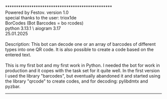 *************************************************<br>
Powered by Festov. version 1.0<br>
special thanks to the user: triox1de<br>
BorCodes (Bot Barcodes = bo rcodes)<br>
python 3.13.1 \ aiogram 3.17<br>
25.01.2025<br>
<br>
Description: This bot can decode one or an array of barcodes of different types into one QR code. It is also possible to create a code based on the entered text.<br><br>
This is my first bot and my first work in Python. I needed the bot for work in production and it copes with the task set for it quite well. In the first version I used the library "barcodes", but eventually abandoned it and started using the library "qrcode" to create codes, and for decoding: pylibdmtx and pyzbar.<br>
*************************************************